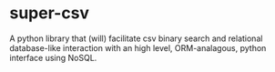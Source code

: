 # super-csv

A python library that (will) facilitate csv binary search and relational database-like interaction with an high level, ORM-analagous, python interface using NoSQL.
